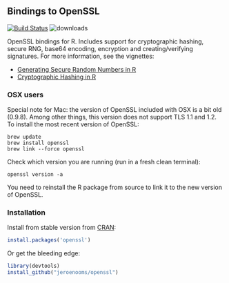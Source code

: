 Bindings to OpenSSL
-------------------

[![Build Status](https://travis-ci.org/jeroenooms/openssl.svg?branch=master)](https://travis-ci.org/jeroenooms/openssl)
![downloads](http://cranlogs.r-pkg.org/badges/grand-total/openssl)

OpenSSL bindings for R. Includes support for cryptographic hashing, secure RNG, base64 encoding, encryption and
creating/verifying signatures. For more information, see the vignettes:

 - [Generating Secure Random Numbers in R](https://cran.r-project.org/web/packages/openssl/vignettes/secure_rng.html) 
 - [Cryptographic Hashing in R](https://cran.r-project.org/web/packages/openssl/vignettes/crypto_hashing.html)

### OSX users

Special note for Mac: the version of OpenSSL included with OSX is a bit old (0.9.8). 
Among other things, this version does not support TLS 1.1 and 1.2. To install the 
most recent version of OpenSSL:

```
brew update
brew install openssl
brew link --force openssl
```

Check which version you are running (run in a fresh clean terminal):

```
openssl version -a
```

You need to reinstall the R package from source to link it to the new version of OpenSSL.

### Installation

Install from stable version from [CRAN](http://cran.r-project.org/web/packages/openssl/index.html):

```r
install.packages('openssl')
```

Or get the bleeding edge:

```r
library(devtools)
install_github("jeroenooms/openssl")
```
